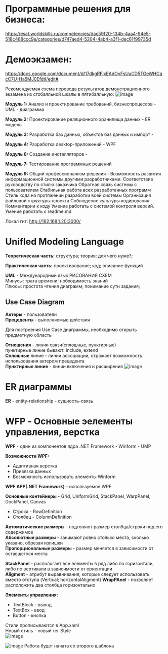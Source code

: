 # Программные решения для бизнеса:<br>
https://esat.worldskills.ru/competencies/dac59f20-134b-4aa4-94e5-518c488ccc9e/categories/d747aed4-5204-4ab4-a3f1-dec61f99735d

# Демоэкзамен:
https://docs.google.com/document/d/17dkgRFIxEAdOvFsUuCD5TGeWHCqcC7U-Ha5MJ0EfdtI/edit#

Рекомендуемая схема перевода результатов демонстрационного
экзамена из стобалльной шкалы в пятибалльную:
![image](https://user-images.githubusercontent.com/90219892/188391334-1bae7426-ad83-4004-ab1e-36b81457c7b5.png)

<b>Модуль 1:</b> Анализ и проектирование требований, бизнеспроцессов - UML - диаграмма

<b>Модуль 2:</b> Проектирование реляционного хранилища данных - ER модель

<b>Модуль 3:</b> Разработка баз данных, объектов баз данных и импорт - 

<b>Модуль 4:</b> Разработка desktop-приложений - WPF 

<b>Модуль 6:</b> Создание инсталляторов - 

<b>Модуль 7:</b> Тестирование программных решений

<b>Модуль 9:</b> Общий профессионализм решения -
Возможность развития информационной системы другими разработчиками.
Соответствие руководству по стилю заказчика
Обратная связь системы с пользователем
Стабильная работа всех разработанных программ
Стиль кода на протяжении разработки всей системы
Организация файловой структуры проекта
Соблюдение культуры кодирования
Комментарии к коду
Умение работать с системой контроля версий.
Умение работать с readme.md

Локал гит: http://192.168.1.20:3000/


# Unifled Modeling Language
<b>Теоретическая часть:</b>
структура; теория; для чего нуже?;

<b>Практическая часть:</b>
проектирование; код; описание функций

<b>UML</b> - Международный язык РИСОВАНИЯ СХЕМ<br>
Минусы: трата времени; нобходимость знаний<br>
Плюсы: простота чтения диаграмм; понимание сути задания; 

## Use Case Diagram
<b>Актеры</b> - пользователи<br>
<b>Прецеденты</b> - выполняемые действия

Для построения Use Case диаграммы, необходимо открыть предметную область

<b>Отношения</b> - линии связи(сплошные, пунктирные)<br>
  пунктирные линие бывают: include, extend<br>
<b>Сплошные</b> линие - линии ассоциации, отражает возможность использования актером прецедента<br>
<b>Пунктирные линие</b> - линии включения и расширения
![image](https://user-images.githubusercontent.com/90219892/188572105-d653c8d0-fbf3-4817-bada-5269310712de.png)

# ER диаграммы
<b>ER</b> - entity-relationship - сущность-связь

# WFP - Основные эелементы управления, верстка
<b>WPF</b> - один из компонентов ядра .NET Framework - Winform - UMP

<b>Возможности WPF:</b><br>
- Адаптивная верстка<br>
- Привязка данных<br>
- Возможность использовать элементы Winform<br>

<b>WPF APP(.NET Framework)</b> - используемое WPF

<b>Основные контейнеры</b> - Grid, UniformGrid, StackPanel, WarpPanel, DockPanel, Canvas

- Строка - RowDefinition
- Столбец - ColumnDefinition

<b>Автоматические размеры</b> - подгоняют размер столбца/строки под его содержимое<br>
<b>Абсолютные размеры</b> - занимают ровно столько места, сколько указано, обрезая излишки<br>
<b>Пропорциональные размеры</b> - размер меняется в зависимости от оставшегося места<br>

<b>StackPanel</b> - распологает все элементы в ряд либо по горизонтали, либо по вертикали в зависимости от ориентации<br>
<b>Aligment</b> - атрибут выравнивания, которые следует использовать вместо отступа (Vertical; horizontalAligment)
<b>WrapPAnel</b> - позволяет расположить два столбца горизонтально

<b>Элементы управления:</b><br>
- TextBlock - вывод
- TextBox - ввод
- Button - кнопка

Стили прописываются в App.xaml<br>
Новый стиль - новый тег Style<br>
![image](https://user-images.githubusercontent.com/90219892/191473071-5d567fb1-335d-4f29-9fa3-6ae55f5dc241.png)


![image](https://user-images.githubusercontent.com/90219892/191474565-e3a12afe-20d7-4a57-9b06-a64e16973cea.png)
Работа будет начата со второго шаблона

